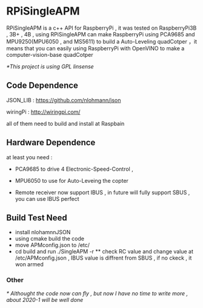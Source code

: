 # RPiSingleAPM

RPiSingleAPM is a c++ API for RaspberryPi , it was tested on RaspberryPi3B , 3B+ , 4B , using RPiSingleAPM can make RaspberryPi using
PCA9685 and MPU9250(MPU6050 , and MS5611) to build a Auto-Leveling quadCotper ，it means that you can easily using RaspberryPi with OpenVINO to make a 
computer-vision-base quadCotper

*\*This project is using GPL linsense*

## Code Dependence
JSON_LIB : https://github.com/nlohmann/json

wiringPi : http://wiringpi.com/

all of them need to build and install at Raspbain

## Hardware Dependence
at least you need :

 - PCA9685 to drive 4 Electronic-Speed-Control , 

 - MPU6050 to use for Auto-Leveing the copter

 - Remote receiver now support IBUS , in future will fully support SBUS , you can use IBUS perfect
 
## Build Test Need
 - install nlohamnnJSON
 - using cmake build the code
 - move APMconfig.json to /etc/
 - cd build and run ./SingleAPM -r
 *\* check RC value and change value at /etc/APMconfig.json , IBUS value is diffrent from SBUS , if no ckeck , it won armed

### Other

*\* Althought the code now can fly , but now I have no time to write more , about 2020-1 will be well done*
